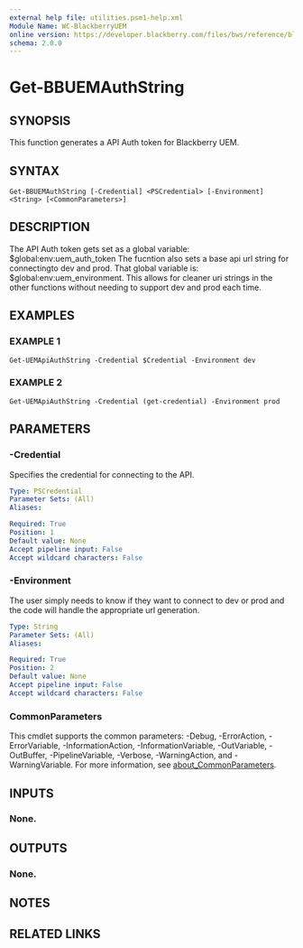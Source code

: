 ```yaml
---
external help file: utilities.psm1-help.xml
Module Name: WC-BlackberryUEM
online version: https://developer.blackberry.com/files/bws/reference/blackberry_uem_12_18_rest/resource_Applications.html#resource_Applications_getApplications_GET
schema: 2.0.0
---
```


# Get-BBUEMAuthString

## SYNOPSIS
This function generates a API Auth token for Blackberry UEM.

## SYNTAX

```
Get-BBUEMAuthString [-Credential] <PSCredential> [-Environment] <String> [<CommonParameters>]
```

## DESCRIPTION
The API Auth token gets set as a global variable: $global:env:uem_auth_token
The fucntion also sets a base api url string for connectingto dev and prod.
That global variable is: $global:env:uem_environment.
This allows for cleaner
uri strings in the other functions without needing to support dev and prod each time.

## EXAMPLES

### EXAMPLE 1
```
Get-UEMApiAuthString -Credential $Credential -Environment dev
```

### EXAMPLE 2
```
Get-UEMApiAuthString -Credential (get-credential) -Environment prod
```

## PARAMETERS

### -Credential
Specifies the credential for connecting to the API.

```yaml
Type: PSCredential
Parameter Sets: (All)
Aliases:

Required: True
Position: 1
Default value: None
Accept pipeline input: False
Accept wildcard characters: False
```

### -Environment
The user simply needs to know if they want to connect to dev or prod and the code
will handle the appropriate url generation.

```yaml
Type: String
Parameter Sets: (All)
Aliases:

Required: True
Position: 2
Default value: None
Accept pipeline input: False
Accept wildcard characters: False
```

### CommonParameters
This cmdlet supports the common parameters: -Debug, -ErrorAction, -ErrorVariable, -InformationAction, -InformationVariable, -OutVariable, -OutBuffer, -PipelineVariable, -Verbose, -WarningAction, and -WarningVariable. For more information, see [about_CommonParameters](http://go.microsoft.com/fwlink/?LinkID=113216).

## INPUTS

### None.
## OUTPUTS

### None.
## NOTES

## RELATED LINKS
